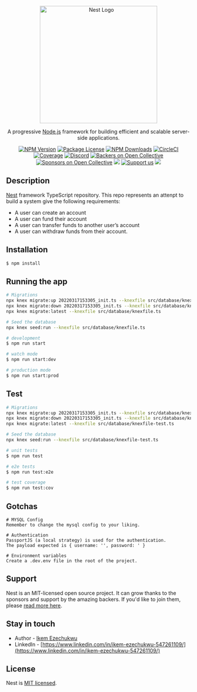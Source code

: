 <p align="center">
  <a href="http://nestjs.com/" target="blank"><img src="https://nestjs.com/img/logo_text.svg" width="320" alt="Nest Logo" /></a>
</p>

[circleci-image]: https://img.shields.io/circleci/build/github/nestjs/nest/master?token=abc123def456
[circleci-url]: https://circleci.com/gh/nestjs/nest

  <p align="center">A progressive <a href="http://nodejs.org" target="_blank">Node.js</a> framework for building efficient and scalable server-side applications.</p>
    <p align="center">
<a href="https://www.npmjs.com/~nestjscore" target="_blank"><img src="https://img.shields.io/npm/v/@nestjs/core.svg" alt="NPM Version" /></a>
<a href="https://www.npmjs.com/~nestjscore" target="_blank"><img src="https://img.shields.io/npm/l/@nestjs/core.svg" alt="Package License" /></a>
<a href="https://www.npmjs.com/~nestjscore" target="_blank"><img src="https://img.shields.io/npm/dm/@nestjs/common.svg" alt="NPM Downloads" /></a>
<a href="https://circleci.com/gh/nestjs/nest" target="_blank"><img src="https://img.shields.io/circleci/build/github/nestjs/nest/master" alt="CircleCI" /></a>
<a href="https://coveralls.io/github/nestjs/nest?branch=master" target="_blank"><img src="https://coveralls.io/repos/github/nestjs/nest/badge.svg?branch=master#9" alt="Coverage" /></a>
<a href="https://discord.gg/G7Qnnhy" target="_blank"><img src="https://img.shields.io/badge/discord-online-brightgreen.svg" alt="Discord"/></a>
<a href="https://opencollective.com/nest#backer" target="_blank"><img src="https://opencollective.com/nest/backers/badge.svg" alt="Backers on Open Collective" /></a>
<a href="https://opencollective.com/nest#sponsor" target="_blank"><img src="https://opencollective.com/nest/sponsors/badge.svg" alt="Sponsors on Open Collective" /></a>
  <a href="https://paypal.me/kamilmysliwiec" target="_blank"><img src="https://img.shields.io/badge/Donate-PayPal-ff3f59.svg"/></a>
    <a href="https://opencollective.com/nest#sponsor"  target="_blank"><img src="https://img.shields.io/badge/Support%20us-Open%20Collective-41B883.svg" alt="Support us"></a>
  <a href="https://twitter.com/nestframework" target="_blank"><img src="https://img.shields.io/twitter/follow/nestframework.svg?style=social&label=Follow"></a>
</p>
  <!--[![Backers on Open Collective](https://opencollective.com/nest/backers/badge.svg)](https://opencollective.com/nest#backer)
  [![Sponsors on Open Collective](https://opencollective.com/nest/sponsors/badge.svg)](https://opencollective.com/nest#sponsor)-->

## Description

[Nest](https://github.com/nestjs/nest) framework TypeScript repository.
This repo represents an attenpt to build a system give the following requirements:
 - A user can create an account
- A user can fund their account
- A user can transfer funds to another user’s account
- A user can withdraw funds from their account.

## Installation

```bash
$ npm install
```

## Running the app

```bash
# Migrations
npx knex migrate:up 20220317153305_init.ts --knexfile src/database/knexfile.ts 
npx knex migrate:down 20220317153305_init.ts --knexfile src/database/knexfile.ts
npx knex migrate:latest --knexfile src/database/knexfile.ts 

# Seed the database
npx knex seed:run --knexfile src/database/knexfile.ts

# development
$ npm run start

# watch mode
$ npm run start:dev

# production mode
$ npm run start:prod
```

## Test

```bash
# Migrations
npx knex migrate:up 20220317153305_init.ts --knexfile src/database/knexfile-test.ts 
npx knex migrate:down 20220317153305_init.ts --knexfile src/database/knexfile-test.ts 
npx knex migrate:latest --knexfile src/database/knexfile-test.ts 

# Seed the database
npx knex seed:run --knexfile src/database/knexfile-test.ts

# unit tests
$ npm run test

# e2e tests
$ npm run test:e2e

# test coverage
$ npm run test:cov
```
## Gotchas
```
# MYSQL Config
Remember to change the mysql config to your liking.

# Authentication
PassportJS (a local strategy) is used for the authentication.
The payload expected is { username: '', password: ' }

# Environment variables
Create a .dev.env file in the root of the project.
```

## Support

Nest is an MIT-licensed open source project. It can grow thanks to the sponsors and support by the amazing backers. If you'd like to join them, please [read more here](https://docs.nestjs.com/support).

## Stay in touch

- Author - [Ikem Ezechukwu](ikem.ezechukwu@outlook.com)
- LinkedIn - [https://www.linkedin.com/in/ikem-ezechukwu-547261109/](https://www.linkedin.com/in/ikem-ezechukwu-547261109/)


## License

Nest is [MIT licensed](LICENSE).
